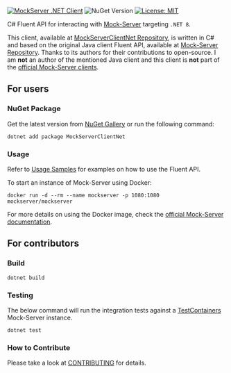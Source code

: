 [![MockServer .NET Client](https://github.com/picadoh/mockserver-client-net/actions/workflows/dotnet-build.yml/badge.svg)](https://github.com/picadoh/mockserver-client-net/actions/workflows/dotnet-build.yml) ![NuGet Version](https://img.shields.io/nuget/v/MockServerClientNet) [![License: MIT](https://img.shields.io/badge/License-MIT-blue.svg)](https://github.com/picadoh/mockserver-client-net/blob/master/LICENSE.md)

C# Fluent API for interacting with [Mock-Server](http://www.mock-server.com/) targeting `.NET 8`.

This client, available at [MockServerClientNet Repository](https://github.com/picadoh/mockserver-client-net), is written in C# and based on the original Java client Fluent API, available at [Mock-Server Repository](https://github.com/mock-server/mockserver). Thanks to its authors for their contributions to open-source. I am **not** an author of the mentioned Java client and this client is **not** part of the [official Mock-Server clients](https://www.mock-server.com/mock_server/mockserver_clients.html).

## For users

### NuGet Package

Get the latest version from [NuGet Gallery](https://www.nuget.org/packages/MockServerClientNet/) or run the following command:

    dotnet add package MockServerClientNet

### Usage

Refer to [Usage Samples](docs/Samples.md) for examples on how to use the Fluent API.

To start an instance of Mock-Server using Docker:

    docker run -d --rm --name mockserver -p 1080:1080 mockserver/mockserver

For more details on using the Docker image, check the [official Mock-Server documentation](https://www.mock-server.com/where/docker.html).

## For contributors

### Build

    dotnet build

### Testing

The below command will run the integration tests against 
a [TestContainers](https://dotnet.testcontainers.org/) Mock-Server instance.

    dotnet test

### How to Contribute

Please take a look at [CONTRIBUTING](CONTRIBUTING.md) for details.
